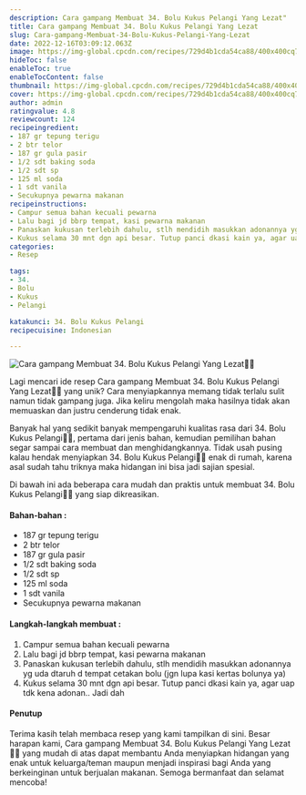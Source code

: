 ```yaml
---
description: Cara gampang Membuat 34. Bolu Kukus Pelangi Yang Lezat"
title: Cara gampang Membuat 34. Bolu Kukus Pelangi Yang Lezat
slug: Cara-gampang-Membuat-34-Bolu-Kukus-Pelangi-Yang-Lezat
date: 2022-12-16T03:09:12.063Z
image: https://img-global.cpcdn.com/recipes/729d4b1cda54ca88/400x400cq70/photo.jpg
hideToc: false
enableToc: true
enableTocContent: false
thumbnail: https://img-global.cpcdn.com/recipes/729d4b1cda54ca88/400x400cq70/photo.jpg
cover: https://img-global.cpcdn.com/recipes/729d4b1cda54ca88/400x400cq70/photo.jpg
author: admin
ratingvalue: 4.8
reviewcount: 124
recipeingredient:
- 187 gr tepung terigu
- 2 btr telor
- 187 gr gula pasir
- 1/2 sdt baking soda
- 1/2 sdt sp
- 125 ml soda
- 1 sdt vanila
- Secukupnya pewarna makanan
recipeinstructions:
- Campur semua bahan kecuali pewarna
- Lalu bagi jd bbrp tempat, kasi pewarna makanan
- Panaskan kukusan terlebih dahulu, stlh mendidih masukkan adonannya yg uda dtaruh d tempat cetakan bolu (jgn lupa kasi kertas bolunya ya)
- Kukus selama 30 mnt dgn api besar. Tutup panci dkasi kain ya, agar uap tdk kena adonan.. Jadi dah
categories:
- Resep

tags:
- 34.
- Bolu
- Kukus
- Pelangi

katakunci: 34. Bolu Kukus Pelangi
recipecuisine: Indonesian

---
```


![Cara gampang Membuat 34. Bolu Kukus Pelangi Yang Lezat👩‍🍳](https://img-global.cpcdn.com/recipes/729d4b1cda54ca88/400x400cq70/photo.jpg)

Lagi mencari ide resep Cara gampang Membuat 34. Bolu Kukus Pelangi Yang Lezat👩‍🍳 yang unik? Cara menyiapkannya memang tidak terlalu sulit namun tidak gampang juga. Jika keliru mengolah maka hasilnya tidak akan memuaskan dan justru cenderung tidak enak.

Banyak hal yang sedikit banyak mempengaruhi kualitas rasa dari 34. Bolu Kukus Pelangi👩‍🍳, pertama dari jenis bahan, kemudian pemilihan bahan segar sampai cara membuat dan menghidangkannya. Tidak usah pusing kalau hendak menyiapkan 34. Bolu Kukus Pelangi👩‍🍳 enak di rumah, karena asal sudah tahu triknya maka hidangan ini bisa jadi sajian spesial.

Di bawah ini ada beberapa cara mudah dan praktis untuk membuat 34. Bolu Kukus Pelangi👩‍🍳 yang siap dikreasikan.

<!--inarticleads1-->

#### Bahan-bahan :

- 187 gr tepung terigu
- 2 btr telor
- 187 gr gula pasir
- 1/2 sdt baking soda
- 1/2 sdt sp
- 125 ml soda
- 1 sdt vanila
- Secukupnya pewarna makanan

<!--inarticleads2-->

#### Langkah-langkah membuat :

1. Campur semua bahan kecuali pewarna
1. Lalu bagi jd bbrp tempat, kasi pewarna makanan
1. Panaskan kukusan terlebih dahulu, stlh mendidih masukkan adonannya yg uda dtaruh d tempat cetakan bolu (jgn lupa kasi kertas bolunya ya)
1. Kukus selama 30 mnt dgn api besar. Tutup panci dkasi kain ya, agar uap tdk kena adonan.. Jadi dah

#### Penutup

Terima kasih telah membaca resep yang kami tampilkan di sini. Besar harapan kami, Cara gampang Membuat 34. Bolu Kukus Pelangi Yang Lezat👩‍🍳 yang mudah di atas dapat membantu Anda menyiapkan hidangan yang enak untuk keluarga/teman maupun menjadi inspirasi bagi Anda yang berkeinginan untuk berjualan makanan. Semoga bermanfaat dan selamat mencoba!